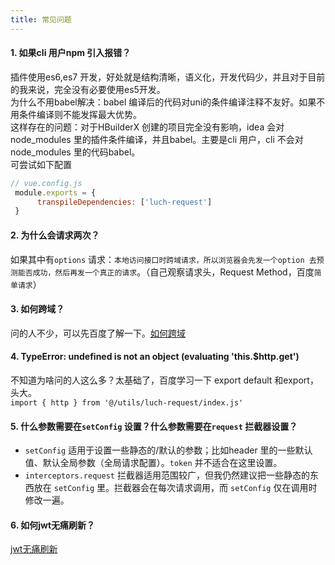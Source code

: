 ```yaml
---
title: 常见问题
---
```


#### 1. 如果cli 用户npm 引入报错？
插件使用es6,es7 开发，好处就是结构清晰，语义化，开发代码少，并且对于目前的我来说，完全没有必要使用es5开发。
<br>
为什么不用babel解决：babel 编译后的代码对uni的条件编译注释不友好。如果不用条件编译则不能发挥最大优势。
<br>
这样存在的问题：对于HBuilderX 创建的项目完全没有影响，idea 会对node_modules 里的插件条件编译，并且babel。主要是cli 用户，cli 不会对node_modules 里的代码babel。
<br>
可尝试如下配置
``` javascript 
// vue.config.js
 module.exports = {
      transpileDependencies: ['luch-request']
 }
```


#### 2. 为什么会请求两次？
如果其中有`options` 请求：`本地访问接口时跨域请求，所以浏览器会先发一个option 去预测能否成功，然后再发一个真正的请求`。（自己观察请求头，Request Method，百度`简单请求`）

#### 3. 如何跨域？
问的人不少，可以先百度了解一下。<a href="https://ask.dcloud.net.cn/article/35267" target="_blank" rel="noopener noreferrer nofollow">如何跨域</a>

#### 4. TypeError: undefined is not an object (evaluating 'this.$http.get')
 不知道为啥问的人这么多？太基础了，百度学习一下 export default 和export，头大。<br>
 `import { http } from '@/utils/luch-request/index.js'`   
#### 5. 什么参数需要在` setConfig ` 设置？什么参数需要在` request ` 拦截器设置？
- ` setConfig ` 适用于设置一些静态的/默认的参数；比如header 里的一些默认值、默认全局参数（全局请求配置）。` token ` 并不适合在这里设置。
- ` interceptors.request ` 拦截器适用范围较广，但我仍然建议把一些静态的东西放在 ` setConfig ` 里。拦截器会在每次请求调用，而 ` setConfig ` 仅在调用时修改一遍。

#### 6. 如何jwt无痛刷新？

[jwt无痛刷新](/resources/article.html#jwt-%E6%97%A0%E7%97%9B%E5%88%B7%E6%96%B0)

